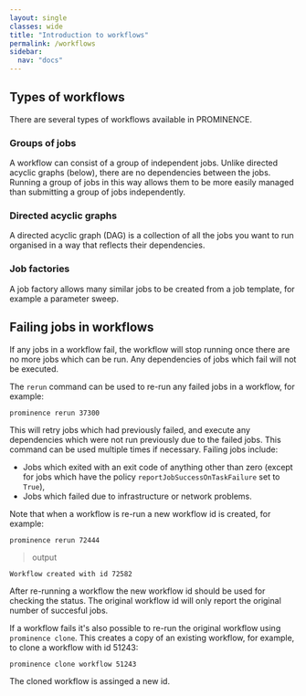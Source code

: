 ```yaml
---
layout: single
classes: wide
title: "Introduction to workflows"
permalink: /workflows
sidebar:
  nav: "docs"
---
```


## Types of workflows

There are several types of workflows available in PROMINENCE.

### Groups of jobs
A workflow can consist of a group of independent jobs. Unlike directed acyclic graphs (below), there are no dependencies between the jobs. Running a group of jobs in this way allows them to be more easily managed than submitting a group of jobs independently.

### Directed acyclic graphs
A directed acyclic graph (DAG) is a collection of all the jobs you want to run organised in a way that reflects their dependencies.

### Job factories
A job factory allows many similar jobs to be created from a job template, for example a parameter sweep.

## Failing jobs in workflows
If any jobs in a workflow fail, the workflow will stop running once there are no more jobs which can be run. Any dependencies of jobs which fail will not be executed.

The `rerun` command can be used to re-run any failed jobs in a workflow, for example:
```
prominence rerun 37300
```
This will retry jobs which had previously failed, and execute any dependencies which were not run previously due to the failed jobs. This command can be used multiple times if necessary. Failing jobs include:
* Jobs which exited with an exit code of anything other than zero (except for jobs which have the policy `reportJobSuccessOnTaskFailure` set to `True`),
* Jobs which failed due to infrastructure or network problems.

Note that when a workflow is re-run a new workflow id is created, for example:
```
prominence rerun 72444 
```

> output

```
Workflow created with id 72582
```
After re-running a workflow the new workflow id should be used for checking the status. The original workflow id will only report the original number
of succesful jobs.

If a workflow fails it's also possible to re-run the original workflow using `prominence clone`. This creates a copy of an existing workflow, for
example, to clone a workflow with id 51243:
```
prominence clone workflow 51243
```
The cloned workflow is assinged a new id.
